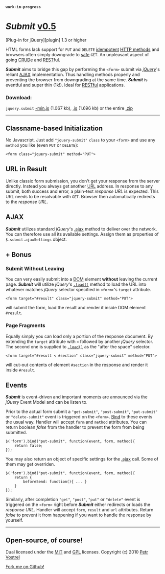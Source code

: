 __`work-in-progress`__

___Submit___ [v0.5][version]
============================
[Plug-in for jQuery][plugin] 1.3 or higher

HTML forms lack support for `PUT` and `DELETE` [idempotent][idempotent] [HTTP methods][method] and browsers often simply downgrade to [safe][safe] `GET`. An unpleasant aspect of going [CRUD][crud]e and [REST][rest]ful.

___Submit___ aims to bridge this gap by performing the `<form>` submit via _[jQuery][jquery]_'s reliant [AJAX][.ajax] implementation. Thus handling methods properly and preventing the browser from downgrading at the same time. ___Submit___ is eventful and super thin (1k!). Ideal for [RESTful][restful] applications.

### Download:

`jquery.submit`
[-min.js][mini] (1.067 kb),
[.js][source] (1.696 kb)
or the entire [.zip][zip]

---

## Classname-based Initialization

No Javascript. Just add `"jquery-submit"` `class` to your `<form>` and use any `method` you like (even `PUT` or `DELETE`):

	<form class="jquery-submit" method="PUT">


## URL in Result

Unlike classic form submission, you don't get your response from the server directly. Instead you always get another [URL][url] address. In response to any submit, both success and error, a plain-text _response URL_ is expected. This URL needs to be resolvable with `GET`. Browser then automatically redirects to the _response URL_.


## AJAX

___Submit___ utilizes standard _jQuery_'s [.ajax][.ajax] method to deliver over the network. You can therefore use all its available settings. Assign them as properties of `$.submit.ajaxSettings` object.


## + Bonus

### Submit Without Leaving

You can very easily submit into a [DOM][dom] element __without__ leaving the current page. ___Submit___ will utilize _jQuery_'s [`.load()`][.load] method to load the URL into whatever matches _jQuery_ selector specified in `<form>`'s `target` attribute.

	<form target="#result" class="jquery-submit" method="PUT">

will submit the form, load the result and render it inside DOM element `#result`.


### Page Fragments

Equally simply you can load only a portion of the response document. By extending the `target` attribute with ` < ` followed by another _jQuery_ selector. The second one is supplied to [`.load()`][.load] as the "after the space" selector.

	<form target="#result < #section" class="jquery-submit" method="PUT">

will cut-out contents of element `#section` in the response and render it inside `#result`.


## Events

___Submit___ is event-driven and important moments are announced via the _jQuery_ Event Model and can be listen to.

Prior to the actual form submit a `"get-submit"`, `"post-submit"`, `"put-submit"` or `"delete-submit"` event is triggered on the `<form>`. [Bind][.bind] to these events the usual way. Handler will accept `form` and `method` attributes. You can return boolean _false_ from the handler to prevent the form from being submitted.

	$('form').bind("put-submit", function(event, form, method){
		return false;
	});

You may also return an object of specific settings for the [.ajax][.ajax] call. Some of them may get overriden.

	$('form').bind("put-submit", function(event, form, method){
		return {
			beforeSend: function(){ ... }
		}
	});

Similarly, after completion `"get"`, `"post"`, `"put"` or `"delete"` event is triggered on the `<form>` right before ___Submit___ either redirects or loads the _response URL_. Handler will accept `form`, `result` and `url` attributes. Return _false_ to prevent it from happening if you want to handle the response by yourself.


---

## Open-source, of course!

Dual licensed under the [MIT][mit] and [GPL][gpl] licenses.
Copyright (c) 2010 [Petr Vostrel][vostrel]

[Fork me on Github!][forkme]





[version]:http://github.com/pisi/Submit/tree/v0.5
[source]:https://github.com/pisi/Submit/raw/v0.5/source/jquery.submit.js
[mini]:https://github.com/pisi/Submit/raw/v0.5/jquery.submit.js
[zip]:https://github.com/pisi/Submit/archives/v0.5

[gpl]:https://github.com/pisi/Submit/raw/master/GPL-LICENSE.txt
[mit]:https://github.com/pisi/Submit/raw/master/MIT-LICENSE.txt
[forkme]:http://github.com/pisi/Submit

[jquery]:http://jquery.com
[.load]:http://api.jquery.com/load
[.bind]:http://api.jquery.com/bind
[.ajax]:http://api.jquery.com/jQuery.ajax/
[crud]:http://en.wikipedia.org/wiki/Create,_read,_update_and_delete
[rest]:http://en.wikipedia.org/wiki/Representational_State_Transfer
[restful]:http://en.wikipedia.org/wiki/Restful
[dom]:http://en.wikipedia.org/wiki/Document_Object_Model
[method]:http://en.wikipedia.org/wiki/Hypertext_Transfer_Protocol#Request_methods
[safe]:http://en.wikipedia.org/wiki/Hypertext_Transfer_Protocol#Safe_methods
[idempotent]:http://en.wikipedia.org/wiki/Hypertext_Transfer_Protocol#Idempotent_methods_and_web_applications
[url]:http://en.wikipedia.org/wiki/URL
[vostrel]:http://petr.vostrel.cz

